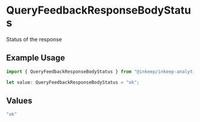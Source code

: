 # QueryFeedbackResponseBodyStatus

Status of the response

## Example Usage

```typescript
import { QueryFeedbackResponseBodyStatus } from "@inkeep/inkeep-analytics/models/components";

let value: QueryFeedbackResponseBodyStatus = "ok";
```

## Values

```typescript
"ok"
```